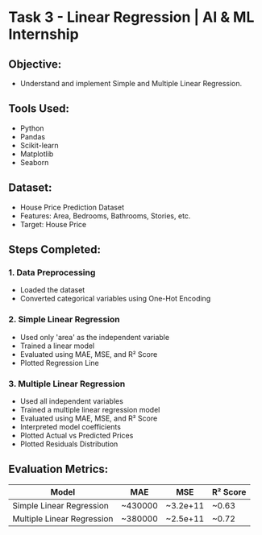 # Task 3 - Linear Regression | AI & ML Internship

## Objective:
- Understand and implement Simple and Multiple Linear Regression.

## Tools Used:
- Python
- Pandas
- Scikit-learn
- Matplotlib
- Seaborn

## Dataset:
- House Price Prediction Dataset
- Features: Area, Bedrooms, Bathrooms, Stories, etc.
- Target: House Price

## Steps Completed:

### 1. Data Preprocessing
- Loaded the dataset
- Converted categorical variables using One-Hot Encoding

### 2. Simple Linear Regression
- Used only 'area' as the independent variable
- Trained a linear model
- Evaluated using MAE, MSE, and R² Score
- Plotted Regression Line

### 3. Multiple Linear Regression
- Used all independent variables
- Trained a multiple linear regression model
- Evaluated using MAE, MSE, and R² Score
- Interpreted model coefficients
- Plotted Actual vs Predicted Prices
- Plotted Residuals Distribution

## Evaluation Metrics:
| Model                     | MAE     | MSE       | R² Score |
|----------------------------|---------|-----------|----------|
| Simple Linear Regression   | ~430000 | ~3.2e+11  | ~0.63    |
| Multiple Linear Regression | ~380000 | ~2.5e+11  | ~0.72    |

